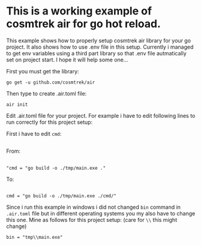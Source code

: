 # This is a working example of cosmtrek air for go hot reload.

This example shows how to properly setup cosmtrek air library for your go project. It also shows how to use .env file in this setup. Currently i managed to get env variables using a third part library so that .env file autmatically set on project start. I hope it will help some one...

First you must get the library:
```
go get -u github.com/cosmtrek/air
```

Then type to create .air.toml file: 
```
air init
```

Edit .air.toml file for your project. For example i have to edit following lines to run correctly for this project setup:

First i have to edit `cmd`:
##
From:
##
```
"cmd = "go build -o ./tmp/main.exe ."
```

To:
##
```
cmd = "go build -o ./tmp/main.exe ./cmd/"
```

Since i run this example in windows i did not changed `bin` command in `.air.toml` file but in different operating systems you my also have to change this one. Mine as follows for this project setup: (care for `\\` this might change)
```
bin = "tmp\\main.exe"
```

